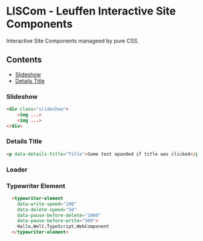 # LISCom - Leuffen Interactive Site Components

Interactive Site Components manageed by pure CSS.


## Contents

- [Slideshow]()
- [Details Title]()


### Slideshow

```html
<div class="slideshow">
    <img ...>
    <img ...>
</div>
```

### Details Title

```html
<p data-details-title="Title">Some text epanded if title was clicked</p>
```


### Loader


### Typewriter Element

```html
  <typewriter-element
    data-write-speed="200"
    data-delete-speed="50"
    data-pause-before-delete="1000"
    data-pause-before-write="500">
    Hallo,Welt,TypeScript,WebComponent
  </typewriter-element>
```
